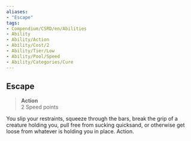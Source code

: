 ```yaml
---
aliases:
- "Escape"
tags:
- Compendium/CSRD/en/Abilities
- Ability
- Ability/Action
- Ability/Cost/2
- Ability/Tier/Low
- Ability/Pool/Speed
- Ability/Categories/Cure
---
```


  
## Escape  
>**Action**  
>2 Speed points
  
You slip your restraints, squeeze through the bars, break the grip of a creature holding you, pull free from sucking quicksand, or otherwise get loose from whatever is holding you in place. Action.